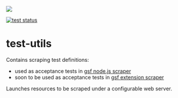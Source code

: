 <img src="https://get-set-fetch.github.io/get-set-fetch/logo.png">

<p align="left">
  <a href="https://github.com/get-set-fetch/test-utils/actions?query=workflow%3Atest">
    <img alt="test status" src="https://github.com/get-set-fetch/test-utils/workflows/test/badge.svg">
  </a>
</p>

# test-utils

Contains scraping test definitions:
- used as acceptance tests in [gsf node.js scraper](https://github.com/get-set-fetch/scraper)
- soon to be used as acceptance tests in [gsf extension scraper](https://github.com/get-set-fetch/extension)

Launches resources to be scraped under a configurable web server.




